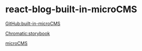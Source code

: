 # react-blog-built-in-microCMS

[GitHub:built-in-microCMS](https://github.com/blackraccoon000/react-blog-built-in-microCMS)

[Chromatic:storybook](https://www.chromatic.com/library?appId=6099f15c1b8f98003be928e5)

[microCMS](https://app.microcms.io/)

